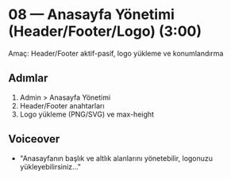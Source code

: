 # 08 — Anasayfa Yönetimi (Header/Footer/Logo) (3:00)

Amaç: Header/Footer aktif-pasif, logo yükleme ve konumlandırma

## Adımlar
1. Admin > Anasayfa Yönetimi
2. Header/Footer anahtarları
3. Logo yükleme (PNG/SVG) ve max-height

## Voiceover
- "Anasayfanın başlık ve altlık alanlarını yönetebilir, logonuzu yükleyebilirsiniz..."
